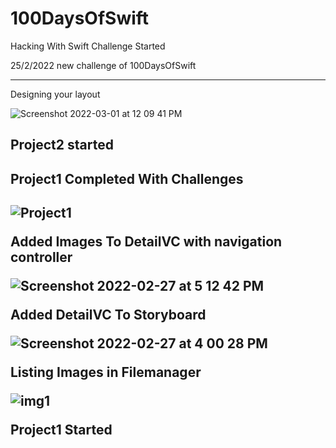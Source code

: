 # 100DaysOfSwift
Hacking With Swift Challenge Started

25/2/2022 new challenge of 100DaysOfSwift
<hr/>

Designing your layout

![Screenshot 2022-03-01 at 12 09 41 PM](https://user-images.githubusercontent.com/38833326/156118222-880c0f2f-74bb-43bd-9412-5225ede024e9.png)

<h2>Project2 started<h2/>

<h2>Project1 Completed With Challenges<h2/>

![Project1](https://user-images.githubusercontent.com/38833326/155891386-70242db7-c87f-4066-8696-25e559f5bc3c.gif)

Added Images To DetailVC with navigation controller

![Screenshot 2022-02-27 at 5 12 42 PM](https://user-images.githubusercontent.com/38833326/155881006-87564757-67aa-40a9-bd00-54ebacaa27a5.png)

Added DetailVC To Storyboard

![Screenshot 2022-02-27 at 4 00 28 PM](https://user-images.githubusercontent.com/38833326/155878830-a711fb75-d842-4cb7-b7c8-5cb8ff6e30e5.png)

Listing Images in Filemanager

![img1](https://user-images.githubusercontent.com/38833326/155761237-e145dda7-d6fc-4770-b6e9-3798707fbbd1.png)

Project1 Started
